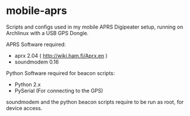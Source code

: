 mobile-aprs
===========

Scripts and configs used in my mobile APRS Digipeater setup, running on Archlinux with a USB GPS Dongle.

APRS Software required:
* aprx 2.04 ( http://wiki.ham.fi/Aprx.en )
* soundmodem 0.16

Python Software required for beacon scripts:
* Python 2.x
* PySerial (For connecting to the GPS)

soundmodem and the python beacon scripts require to be run as root, for device access.
